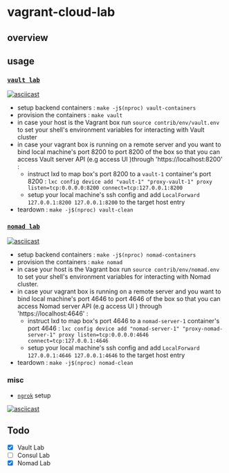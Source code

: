 # vagrant-cloud-lab

## overview

## usage

### [`vault lab`](playbooks/vault/README.md)

[![asciicast](https://asciinema.org/a/BzL3tXTkGL8xqSF5UiqWyZajB.svg)](https://asciinema.org/a/BzL3tXTkGL8xqSF5UiqWyZajB)

- setup backend containers : `make -j$(nproc) vault-containers`
- provision the containers : `make vault`
- in case your host is the Vagrant box run `source contrib/env/vault.env` to set your shell's environment variables for interacting with Vault cluster
- in case your vagrant box is running on a remote server and you want to bind local machine's port 8200 to port 8200 of the box so that you can access Vault server API (e.g access UI )through 'https://localhost:8200' :
  - instruct lxd to map box's port 8200 to a `vault-1` container's port 8200  : `lxc config device add "vault-1" "proxy-vault-1" proxy listen=tcp:0.0.0.0:8200 connect=tcp:127.0.0.1:8200`
  - setup your local machine's ssh config and add `LocalForward 127.0.0.1:8200 127.0.0.1:8200` to the target host entry
- teardown : `make -j$(nproc) vault-clean`


### [`nomad lab`](playbooks/nomad/README.md)

[![asciicast](https://asciinema.org/a/ZawavjyMOMaYNBASzxrUPTtl7.svg)](https://asciinema.org/a/ZawavjyMOMaYNBASzxrUPTtl7)

- setup backend containers : `make -j$(nproc) nomad-containers`
- provision the containers : `make nomad`
- in case your host is the Vagrant box run `source contrib/env/nomad.env` to set your shell's environment variables for interacting with Nomad cluster.
- in case your vagrant box is running on a remote server and you want to bind local machine's port 4646 to port 4646 of the box so that you can access Nomad server API (e.g access UI ) through 'https://localhost:4646' :
  - instruct lxd to map box's port 4646 to a `nomad-server-1` container's port 4646  : `lxc config device add "nomad-server-1" "proxy-nomad-server-1" proxy listen=tcp:0.0.0.0:4646 connect=tcp:127.0.0.1:4646`
  - setup your local machine's ssh config and add `LocalForward 127.0.0.1:4646 127.0.0.1:4646` to the target host entry
- teardown : `make -j$(nproc) nomad-clean`


### misc

- [`ngrok`](https://ngrok.com) setup

[![asciicast](https://asciinema.org/a/horu1FfD4ixrz3aqhNRo3pB9q.svg)](https://asciinema.org/a/horu1FfD4ixrz3aqhNRo3pB9q)


## Todo

- [x] Vault Lab
- [ ] Consul Lab
- [x] Nomad Lab